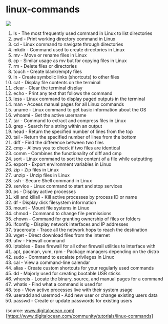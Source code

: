 # linux-commands

![](https://journaldev.nyc3.digitaloceanspaces.com/2020/01/Top_50_Linux_Commands-1.png)

1. ls - The most frequently used command in Linux to list directories
2. pwd - Print working directory command in Linux
3. cd - Linux command to navigate through directories
4. mkdir - Command used to create directories in Linux
5. mv - Move or rename files in Linux
6. cp - Similar usage as mv but for copying files in Linux
7. rm - Delete files or directories
8. touch - Create blank/empty files
9. ln - Create symbolic links (shortcuts) to other files
10. cat - Display file contents on the terminal
11. clear - Clear the terminal display
12. echo - Print any text that follows the command
13. less - Linux command to display paged outputs in the terminal
14. man - Access manual pages for all Linux commands
15. uname - Linux command to get basic information about the OS
16. whoami - Get the active username
17. tar - Command to extract and compress files in Linux
18. grep - Search for a string within an output
19. head - Return the specified number of lines from the top
20. tail - Return the specified number of lines from the bottom
21. diff - Find the difference between two files
22. cmp - Allows you to check if two files are identical
23. comm - Combines the functionality of diff and cmp
24. sort - Linux command to sort the content of a file while outputting
25. export - Export environment variables in Linux
26. zip - Zip files in Linux
27. unzip - Unzip files in Linux
28. ssh - Secure Shell command in Linux
29. service - Linux command to start and stop services
30. ps - Display active processes
31. kill and killall - Kill active processes by process ID or name
32. df - Display disk filesystem information
33. mount - Mount file systems in Linux
34. chmod - Command to change file permissions
35. chown - Command for granting ownership of files or folders
36. ifconfig - Display network interfaces and IP addresses
37. traceroute - Trace all the network hops to reach the destination
38. wget - Direct download files from the internet
39. ufw - Firewall command
40. iptables - Base firewall for all other firewall utilities to interface with
41. apt, pacman, yum, rpm - Package managers depending on the distro
42. sudo - Command to escalate privileges in Linux
43. cal - View a command-line calendar
45. alias - Create custom shortcuts for your regularly used commands
46. dd - Majorly used for creating bootable USB sticks
47. whereis - Locate the binary, source, and manual pages for a command
48. whatis - Find what a command is used for
49. top - View active processes live with their system usage
50. useradd and usermod - Add new user or change existing users data
51. passwd - Create or update passwords for existing users

(source: www.digitalocean.com) [https://www.digitalocean.com/community/tutorials/linux-commands]
